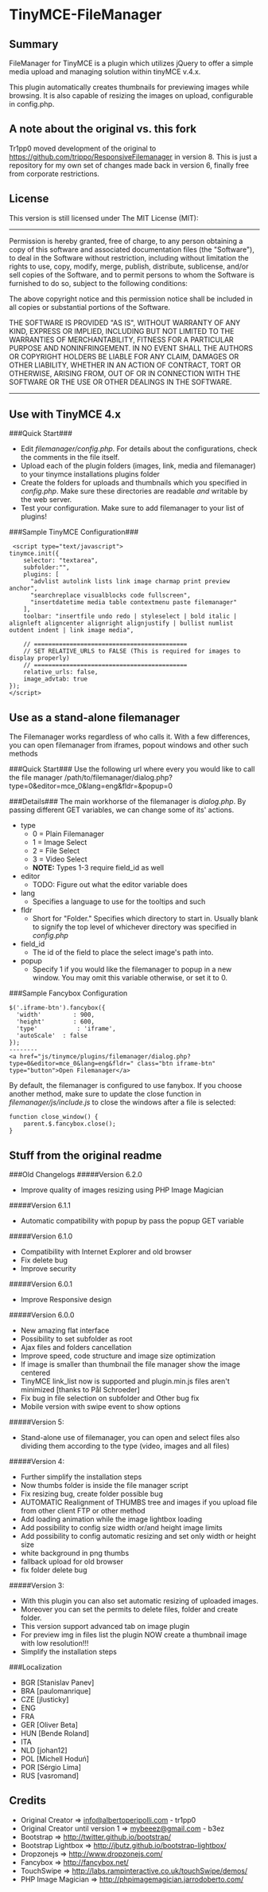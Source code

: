 TinyMCE-FileManager
=================

Summary
------------
FileManager for TinyMCE is a plugin which utilizes jQuery to offer a simple media upload and managing solution within tinyMCE v.4.x.

This plugin automatically creates thumbnails for previewing images while browsing. It is also capable of resizing the images on upload, configurable in config.php.

A note about the original vs. this fork
-------------------------------------------------
Tr1pp0 moved development of the original to https://github.com/trippo/ResponsiveFilemanager in version 8. This is just a repository for my own set of changes made back in version 6, finally free from corporate restrictions. 

License 
-----------
This version is still licensed under The MIT License (MIT):
********************************************************************************
Permission is hereby granted, free of charge, to any person obtaining a copy
of this software and associated documentation files (the "Software"), to deal
in the Software without restriction, including without limitation the rights
to use, copy, modify, merge, publish, distribute, sublicense, and/or sell
copies of the Software, and to permit persons to whom the Software is
furnished to do so, subject to the following conditions:

The above copyright notice and this permission notice shall be included in
all copies or substantial portions of the Software.

THE SOFTWARE IS PROVIDED "AS IS", WITHOUT WARRANTY OF ANY KIND, EXPRESS OR
IMPLIED, INCLUDING BUT NOT LIMITED TO THE WARRANTIES OF MERCHANTABILITY,
FITNESS FOR A PARTICULAR PURPOSE AND NONINFRINGEMENT. IN NO EVENT SHALL THE
AUTHORS OR COPYRIGHT HOLDERS BE LIABLE FOR ANY CLAIM, DAMAGES OR OTHER
LIABILITY, WHETHER IN AN ACTION OF CONTRACT, TORT OR OTHERWISE, ARISING FROM,
OUT OF OR IN CONNECTION WITH THE SOFTWARE OR THE USE OR OTHER DEALINGS IN
THE SOFTWARE.
********************************************************************************


Use with TinyMCE 4.x
------------------------------
###Quick Start###
* Edit _filemanager/config.php_. For details about the configurations, check the comments in the file itself.
* Upload each of the plugin folders (images, link, media and filemanager) to your tinymce installations plugins folder
* Create the folders for uploads and thumbnails which you specified in _config.php_. Make sure these directories are readable _and_ writable by the web server.
* Test your configuration. Make sure to add filemanager to your list of plugins!

###Sample TinyMCE Configuration###
```
 <script type="text/javascript">
tinymce.init({
    selector: "textarea",
    subfolder:"",
    plugins: [
      "advlist autolink lists link image charmap print preview anchor",
      "searchreplace visualblocks code fullscreen",
      "insertdatetime media table contextmenu paste filemanager"
    ],
    toolbar: "insertfile undo redo | styleselect | bold italic | alignleft aligncenter alignright alignjustify | bullist numlist outdent indent | link image media",
    
    // ===========================================
    // SET RELATIVE_URLS to FALSE (This is required for images to display properly)
    // ===========================================
    relative_urls: false,
    image_advtab: true
});
</script>
```


Use as a stand-alone filemanager
---------------------------------------------------------
The Filemanager works regardless of who calls it. With a few differences, you can open filemanager from iframes, popout windows and other such methods

###Quick Start###
Use the following url where every you would like to call the file manager
    /path/to/filemanager/dialog.php?type=0&editor=mce_0&lang=eng&fldr=&popup=0

###Details###
The main workhorse of the filemanager is _dialog.php_. By passing different GET variables, we can change some of its' actions.
* type
   * 0 = Plain Filemanager
   * 1 = Image Select
   * 2 = File Select
   * 3 = Video Select
   * **NOTE:** Types 1-3 require field_id as well
* editor
  * TODO: Figure out what the editor variable does
* lang
  * Specifies a language to use for the tooltips and such
* fldr
  * Short for "Folder." Specifies which directory to start in. Usually blank to signify the top level of whichever directory was specified in _config.php_
* field_id
  * The id of the field to place the select image's path into. 
* popup
  * Specify 1 if you would like the filemanager to popup in a new window. You may omit this variable otherwise, or set it to 0.

###Sample Fancybox Configuration
```
$('.iframe-btn').fancybox({	
  'width'         : 900,
  'height'        : 600,
  'type'           : 'iframe',
  'autoScale'  : false
});
--------
<a href="js/tinymce/plugins/filemanager/dialog.php?type=0&editor=mce_0&lang=eng&fldr=" class="btn iframe-btn" type="button">Open Filemanager</a>
```
By default, the filemanager is configured to use fanybox. If you choose another method, make sure to update the close function in _filemanager/js/include.js_ to close the windows after a file is selected:

```
function close_window() {
    parent.$.fancybox.close();
}
```

Stuff from the original readme
----------------------------------------
###Old Changelogs
#####Version 6.2.0
- Improve quality of images resizing using PHP Image Magician

#####Version 6.1.1
- Automatic compatibility with popup by pass the popup GET variable

#####Version 6.1.0
- Compatibility with Internet Explorer and old browser
- Fix delete bug
- Improve security

#####Version 6.0.1
- Improve Responsive design

#####Version 6.0.0
- New amazing flat interface
- Possibility to set subfolder as root
- Ajax files and folders cancellation
- Improve speed, code structure and image size optimization
- If image is smaller than thumbnail the file manager show the image centered  
- TinyMCE link_list now is supported and plugin.min.js files aren't minimized [thanks to Pål Schroeder]
- Fix bug in file selection on subfolder and Other bug fix
- Mobile version with swipe event to show options

#####Version 5:
- Stand-alone use of filemanager, you can open and select files also dividing them according to the type (video, images and all files)

#####Version 4:
- Further simplify the installation steps
- Now thumbs folder is inside the file manager script
- Fix resizing bug, create folder possible bug
- AUTOMATIC Realignment of THUMBS tree and images if you upload file from other client FTP or other method
- Add loading animation while the image lightbox loading
- Add possibility to config size width or/and height image limits
- Add possibility to config automatic resizing and set only width or height size
- white background in png thumbs
- fallback upload for old browser
- fix folder delete bug	

#####Version 3:
- With this plugin you can also set automatic resizing of uploaded images.
- Moreover you can set the permits to delete files, folder and create folder.
- This version support advanced tab on image plugin
- For preview img in files list the plugin NOW create a thumbnail image with low resolution!!!
- Simplify the installation steps

###Localization
- BGR [Stanislav Panev]
- BRA [paulomanrique]
- CZE [jlusticky]
- ENG
- FRA
- GER [Oliver Beta]
- HUN [Bende Roland]
- ITA
- NLD [johan12]
- POL [Michell Hoduń]
- POR [Sérgio Lima]
- RUS [vasromand]

Credits
-----------
- Original Creator                 => info@albertoperipolli.com - tr1pp0
- Original Creator until version 1 => mybeeez@gmail.com - b3ez
- Bootstrap                        => http://twitter.github.io/bootstrap/
- Bootstrap Lightbox               => http://jbutz.github.io/bootstrap-lightbox/
- Dropzonejs                       => http://www.dropzonejs.com/
- Fancybox                         => http://fancybox.net/
- TouchSwipe                       => http://labs.rampinteractive.co.uk/touchSwipe/demos/
- PHP Image Magician               => http://phpimagemagician.jarrodoberto.com/‎
